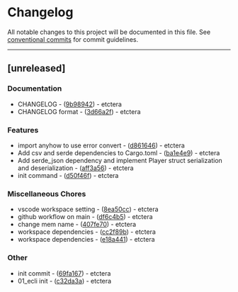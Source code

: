 # Changelog

All notable changes to this project will be documented in this file. See [conventional commits](https://www.conventionalcommits.org/) for commit guidelines.

---
## [unreleased]

### Documentation

- CHANGELOG - ([9b98942](https://github.com/atnoon83/01-rcli/commit/9b98942ab4a28c3dfa685b2779eed1fc7dabd0ac)) - etctera
- CHANGELOG format - ([3d66a2f](https://github.com/atnoon83/01-rcli/commit/3d66a2f7e4fe6f8dca93bf2b6680d18e5fdc1440)) - etctera

### Features

- import anyhow to use error convert - ([d861646](https://github.com/atnoon83/01-rcli/commit/d8616463a0bd33bd19a8fe2f6798238cd7943463)) - etctera
- Add csv and serde dependencies to Cargo.toml - ([ba1e4e9](https://github.com/atnoon83/01-rcli/commit/ba1e4e9d28dc4464b56708ceafb46d31d10af042)) - etctera
- Add serde_json dependency and implement Player struct serialization and deserialization - ([aff3a56](https://github.com/atnoon83/01-rcli/commit/aff3a5639a043ce30b34d0b4718e794c4452ddf7)) - etctera
- init command - ([d50f46f](https://github.com/atnoon83/01-rcli/commit/d50f46fe47a277cd88950de6432dda16d4c229f4)) - etctera

### Miscellaneous Chores

- vscode workspace setting - ([8ea50cc](https://github.com/atnoon83/01-rcli/commit/8ea50cca471eef4bfe9546ef90234609a40a3003)) - etctera
- github workflow on main - ([df6c4b5](https://github.com/atnoon83/01-rcli/commit/df6c4b5a1f7aa759ae7c47580aa530aadbb40e85)) - etctera
- change mem name - ([407fe70](https://github.com/atnoon83/01-rcli/commit/407fe70e34b8c6489632461a7a4be1c5b0684b15)) - etctera
- workspace dependencies - ([cc2f89b](https://github.com/atnoon83/01-rcli/commit/cc2f89bea1f47083b714f98fb6e6da7d3d8499ad)) - etctera
- workspace dependencies - ([e18a441](https://github.com/atnoon83/01-rcli/commit/e18a44187bcaeb694747c7ca25289d7025940f85)) - etctera

### Other

- init commit - ([69fa167](https://github.com/atnoon83/01-rcli/commit/69fa1671f934685f4c6f0a574d24f400320ad71b)) - etctera
- 01_ecli init - ([c32da3a](https://github.com/atnoon83/01-rcli/commit/c32da3a4d3ad696dca23d4a88ae1c36618fc1b66)) - etctera

<!-- generated by git-cliff -->
